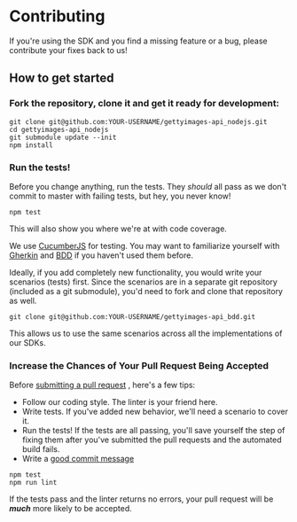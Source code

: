 # Contributing
If you're using the SDK and you find a missing feature or a bug, 
please contribute your fixes back to us!

## How to get started

### Fork the repository, clone it and get it ready for development:
```
git clone git@github.com:YOUR-USERNAME/gettyimages-api_nodejs.git
cd gettyimages-api_nodejs
git submodule update --init
npm install
```

### Run the tests!
Before you change anything, run the tests. They *should* all pass
as we don't commit to master with failing tests, but hey, you never
know!
```
npm test
```
This will also show you where we're at with code coverage.

We use [CucumberJS](https://github.com/cucumber/cucumber-js) for 
testing. You may want to familiarize yourself with 
[Gherkin](https://github.com/cucumber/cucumber/wiki/Gherkin) and 
[BDD](https://en.wikipedia.org/wiki/Behavior-driven_development)
if you haven't used them before. 

Ideally, if you add completely new functionality, you would write your
scenarios (tests) first. Since the scenarios are in a separate git
repository (included as a git submodule), you'd need to fork and clone 
that repository as well.
```
git clone git@github.com:YOUR-USERNAME/gettyimages-api_bdd.git
```
This allows us to use the same scenarios across all the implementations
of our SDKs.

### Increase the Chances of Your Pull Request Being Accepted
Before [submitting a pull request](https://help.github.com/articles/creating-a-pull-request/)
, here's a few tips:
+ Follow our coding style. The linter is your friend here.
+ Write tests. If you've added new behavior, we'll need a scenario
to cover it.
+ Run the tests! If the tests are all passing, you'll save yourself
the step of fixing them after you've submitted the pull requests
and the automated build fails.
+ Write a [good commit message](http://tbaggery.com/2008/04/19/a-note-about-git-commit-messages.html)

```
npm test
npm run lint
```
If the tests pass and the linter returns no errors, your pull request 
will be ***much*** more likely to be accepted.






